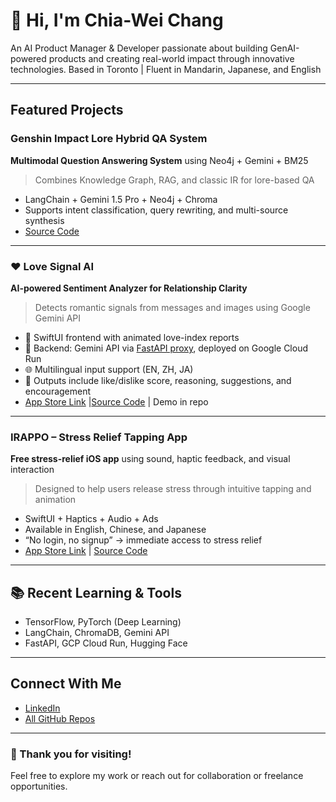 # 👋 Hi, I'm Chia-Wei Chang

An AI Product Manager & Developer passionate about building GenAI-powered products and creating real-world impact through innovative technologies.
Based in Toronto | Fluent in Mandarin, Japanese, and English

---

## Featured Projects

### Genshin Impact Lore Hybrid QA System  
**Multimodal Question Answering System** using Neo4j + Gemini + BM25  
> Combines Knowledge Graph, RAG, and classic IR for lore-based QA  
- LangChain + Gemini 1.5 Pro + Neo4j + Chroma  
- Supports intent classification, query rewriting, and multi-source synthesis  
- [Source Code](https://github.com/changch223/genshin-kg-rag-bm25-qa) 

---

### ❤️ Love Signal AI  
**AI-powered Sentiment Analyzer for Relationship Clarity**  
> Detects romantic signals from messages and images using Google Gemini API  
- 📱 SwiftUI frontend with animated love-index reports  
- 🔧 Backend: Gemini API via [FastAPI proxy](https://github.com/changch223/gemini-api-key-proxy), deployed on Google Cloud Run  
- 🌐 Multilingual input support (EN, ZH, JA)  
- 🎯 Outputs include like/dislike score, reasoning, suggestions, and encouragement  
- [App Store Link](https://apps.apple.com/us/app/love-signal-ai-detection-app/id6744615409) |[Source Code](https://github.com/changch223/love-signal-ai) | Demo in repo

---

### IRAPPO – Stress Relief Tapping App  
**Free stress-relief iOS app** using sound, haptic feedback, and visual interaction  
> Designed to help users release stress through intuitive tapping and animation  
- SwiftUI + Haptics + Audio + Ads  
- Available in English, Chinese, and Japanese  
- “No login, no signup” → immediate access to stress relief  
- [App Store Link](https://apps.apple.com/us/app/stress-buster-tap-irappo/id6743828397) | [Source Code](https://github.com/changch223/IRAPPO)

---

## 📚 Recent Learning & Tools

- TensorFlow, PyTorch (Deep Learning)
- LangChain, ChromaDB, Gemini API
- FastAPI, GCP Cloud Run, Hugging Face

---

## Connect With Me

- [LinkedIn](https://www.linkedin.com/in/chia-wei-chang-94060b1a0/)
- [All GitHub Repos](https://github.com/changch223)

---

### 🙌 Thank you for visiting!
Feel free to explore my work or reach out for collaboration or freelance opportunities.

